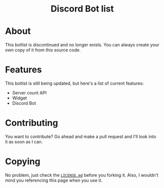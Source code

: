 <div align="center">
 <br>

Discord Bot list
=================

</div>


# About

This botlist is discontinued and no longer exists. You can always create your own copy of it from this source code.

# Features

This botlist is still being updated, but here's a list of current features:
 - Server count API
 - Widget
 - Discord Bot

# Contributing

You want to contribute? Go ahead and make a pull request and I'll look into it as soon as I can. 


# Copying

No problem, just check the [`LICENSE.md`](https://github.com/Ankrad/discordbotlist/blob/master/LICENSE.md) before you forking it. Also, I wouldn't mind you referencing this page when you use it.  

